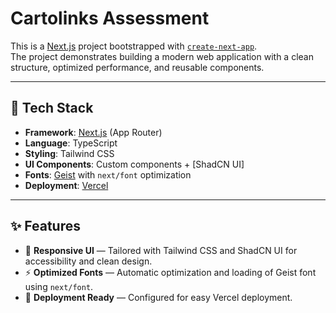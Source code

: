 # Cartolinks Assessment

This is a [Next.js](https://nextjs.org) project bootstrapped with [`create-next-app`](https://nextjs.org/docs/app/api-reference/cli/create-next-app).  
The project demonstrates building a modern web application with a clean structure, optimized performance, and reusable components.

---

## 🚀 Tech Stack

- **Framework**: [Next.js](https://nextjs.org) (App Router)
- **Language**: TypeScript
- **Styling**: Tailwind CSS
- **UI Components**: Custom components + [ShadCN UI]
- **Fonts**: [Geist](https://vercel.com/font) with `next/font` optimization
- **Deployment**: [Vercel](https://vercel.com)

---

## ✨ Features

- 🎨 **Responsive UI** — Tailored with Tailwind CSS and ShadCN UI for accessibility and clean design.
- ⚡ **Optimized Fonts** — Automatic optimization and loading of Geist font using `next/font`.
- 🚀 **Deployment Ready** — Configured for easy Vercel deployment.
